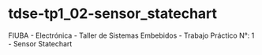 # tdse-tp1_02-sensor_statechart
FIUBA - Electrónica - Taller de Sistemas Embebidos - Trabajo Práctico N°: 1 - Sensor Statechart
